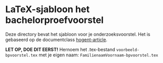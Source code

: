 # LaTeX-sjabloon het bachelorproefvoorstel

Deze directory bevat het sjabloon voor je onderzoeksvoorstel. Het is gebaseerd op de documentclass [hogent-article](https://github.com/HoGentTIN/latex-hogent-article).

**LET OP, DOE DIT EERST!** Hernoem het .tex-bestand `voorbeeld-bpvoorstel.tex` met je eigen naam: `FamilienaamVoornaam-bpvoorstel.tex`
